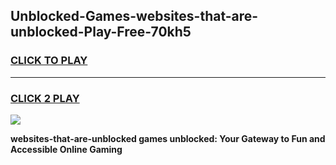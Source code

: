 
## Unblocked-Games-websites-that-are-unblocked-Play-Free-70kh5
<h3>
<a href="https://premium76.site?title=websites-that-are-unblocked&ref=19M">CLICK TO PLAY</a></h3>
<hr>

<h3>
<a href="https://premium76.site?title=websites-that-are-unblocked&ref=19M">CLICK 2 PLAY</a>
  
</h3>

<a href="https://premium76.site?title=websites-that-are-unblocked&ref=19M"><img src="https://clearcache.store/games.png"></a>


**websites-that-are-unblocked games unblocked: Your Gateway to Fun and Accessible Online Gaming**
